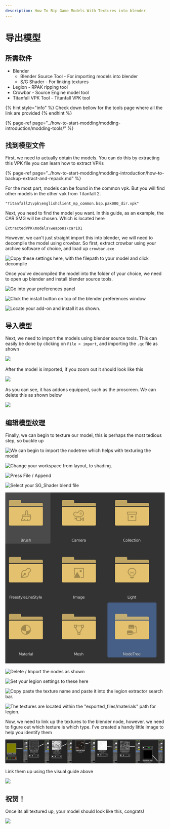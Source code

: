 ```yaml
---
description: How To Rip Game Models With Textures into blender
---
```


# 导出模型

## 所需软件

* Blender
  * Blender Source Tool - For importing models into blender
  * S/G Shader - For linking textures
* Legion - RPAK ripping tool
* Crowbar - Source Engine model tool
* Titanfall VPK Tool - Titanfall VPK tool

{% hint style="info" %}
Check down bellow for the tools page where all the link are provided
{% endhint %}

{% page-ref page="../how-to-start-modding/modding-introduction/modding-tools/" %}

## 找到模型文件

First, we need to actually obtain the models. You can do this by extracting this VPK file you can learn how to extract VPKs

{% page-ref page="../how-to-start-modding/modding-introduction/how-to-backup-extract-and-repack.md" %}

For the most part, models can be found in the common vpk. But you will find other models in the other vpk from Titanfall 2.

```text
"Titanfall2\vpk\englishclient_mp_common.bsp.pak000_dir.vpk"
```

Next, you need to find the model you want. In this guide, as an example, the CAR SMG will be chosen. Which is located here

```text
ExtractedVPK\models\weapons\car101
```

However, we can't just straight import this into blender, we will need to decompile the model using crowbar. So first, extract crowbar using your archive software of choice, and load up `crowbar.exe` 

![Copy these settings here, with the filepath to your model and click decompile](../.gitbook/assets/crowbar-settings.png)

Once you've decompiled the model into the folder of your choice, we need to open up blender and install blender source tools. 

![Go into your preferences panel](../.gitbook/assets/desktop-2020.08.10-14.13.29.22_1.gif)

![Click the install button on top of the blender preferences window](../.gitbook/assets/install%20%281%29.png)

![Locate your add-on and install it as shown.](../.gitbook/assets/adding-the-addon.gif)

## 导入模型

Next, we need to import the models using blender source tools. This can easily be done by clicking on `File > import`, and importing the `.qc` file as shown

![](../.gitbook/assets/importing-the-model.gif)

After the model is imported, if you zoom out it should look like this

![](../.gitbook/assets/carsmg-import-without-delete.png)

As you can see, it has addons equipped, such as the proscreen. We can delete this as shown below

![](../.gitbook/assets/deleting-the-proscreen.gif)

## 编辑模型纹理

Finally, we can begin to texture our model, this is perhaps the most tedious step, so buckle up

![We can begin to import the nodetree which helps with texturing the model](../.gitbook/assets/appending-the-nodes.gif)

![Change your workspace from layout, to shading. ](../.gitbook/assets/shading-workspace.png)

![Press File / Append](../.gitbook/assets/append-me.png)

![Select your SG\_Shader blend file](../.gitbook/assets/sg-shader.png)

![Select The Nodetree folder, and then the S/G shader](../.gitbook/assets/nodetree.png)



![Delete / Import the nodes as shown](../.gitbook/assets/removing-adding-nodes.gif)

![Set your legion settings to these here](../.gitbook/assets/legion-settings.png)

![Copy paste the texture name and paste it into the legion extractor search bar. ](../.gitbook/assets/copy-paste.gif)

![The textures are located within the &quot;exported\_files/materials&quot; path for legion.](../.gitbook/assets/car-smg.png)

Now, we need to link up the textures to the blender node, however. we need to figure out which texture is which type. I've created a handy little image to help you identify them 

![](../.gitbook/assets/texture-linking.png)

Link them up using the visual guide above

![](../.gitbook/assets/adding-the-nodes.gif)

## 祝贺！

Once its all textured up, your model should look like this, congrats!

![](../.gitbook/assets/spijny-car.gif)



